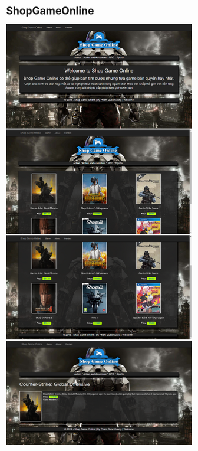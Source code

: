 # ShopGameOnline

<img src="https://raw.githubusercontent.com/panadorado/ShopGameOnline/master/image/Screenshot%20(28).png" border="0"/></br>
<img src="https://raw.githubusercontent.com/panadorado/ShopGameOnline/master/image/Screenshot%20(29).png" border="0"/></br>
<img src="https://raw.githubusercontent.com/panadorado/ShopGameOnline/master/image/Screenshot%20(30).png" border="0"/></br>
<img src="https://raw.githubusercontent.com/panadorado/ShopGameOnline/master/image/Screenshot%20(31).png" border="0"/>
